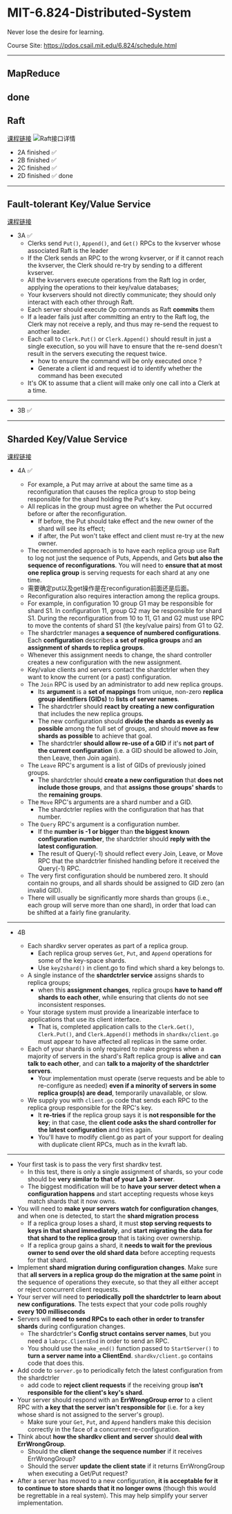 # MIT-6.824-Distributed-System
Never lose the desire for learning.

Course Site: https://pdos.csail.mit.edu/6.824/schedule.html

---
## MapReduce
done
---

## Raft
[课程链接](https://pdos.csail.mit.edu/6.824/labs/lab-raft.html)
![Raft接口详情](./pics/figure2.png)
- 2A finished ✅
- 2B finished ✅
- 2C finished ✅
- 2D finished ✅
done
---
## Fault-tolerant Key/Value Service
[课程链接](https://pdos.csail.mit.edu/6.824/labs/lab-kvraft.html)
- 3A ✅
  - Clerks send `Put()`, `Append()`, and `Get()` RPCs to the kvserver whose associated Raft is the leader
  - If the Clerk sends an RPC to the wrong kvserver, or if it cannot reach the kvserver, the Clerk should re-try by sending to a different kvserver.
  - All the kvservers execute operations from the Raft log in order, applying the operations to their key/value databases;
  - Your kvservers should not directly communicate; they should only interact with each other through Raft.
  - Each server should execute Op commands as Raft **commits** them
  - If a leader fails just after committing an entry to the Raft log, the Clerk may not receive a reply, and thus may re-send the request to another leader. 
  - Each call to `Clerk.Put()` or `Clerk.Append()` should result in just a single execution, so you will have to ensure that the re-send doesn't result in the servers executing the request twice.
    - how to ensure the command will be only executed once ?
    - Generate a client id and request id to identify whether the command has been executed
  - It's OK to assume that a client will make only one call into a Clerk at a time.
---
- 3B ✅
---
## Sharded Key/Value Service
[课程链接](https://pdos.csail.mit.edu/6.824/labs/lab-shard.html)
- 4A ✅

  - For example, a Put may arrive at about the same time as a reconfiguration that causes the replica group to stop being responsible for the shard holding the Put's key. 
  - All replicas in the group must agree on whether the Put occurred before or after the reconfiguration. 
    - If before, the Put should take effect and the new owner of the shard will see its effect; 
    - if after, the Put won't take effect and client must re-try at the new owner. 
  - The recommended approach is to have each replica group use Raft to log not just the sequence of Puts, Appends, and Gets **but also the sequence of reconfigurations**. You will need to **ensure that at most one replica group** is serving requests for each shard at any one time.
  - 需要确定put以及get操作是在reconfiguration前面还是后面。
  - Reconfiguration also requires interaction among the replica groups. 
  - For example, in configuration 10 group G1 may be responsible for shard S1. In configuration 11, group G2 may be responsible for shard S1. During the reconfiguration from 10 to 11, G1 and G2 must use RPC to move the contents of shard S1 (the key/value pairs) from G1 to G2.
  - The shardctrler manages **a sequence of numbered configurations**. Each **configuration** describes **a set of replica groups** and **an assignment of shards to replica groups**.
  - Whenever this assignment needs to change, the shard controller creates a new configuration with the new assignment.
  - Key/value clients and servers contact the shardctrler when they want to know the current (or a past) configuration.
  - The `Join` RPC is used by an administrator to add new replica groups.
    - Its **argument** is a **set of mappings** from unique, non-zero **replica group identifiers (GIDs)** to **lists of server names**.
    - The shardctrler should **react by creating a new configuration** that includes the new replica groups.
    - The new configuration should **divide the shards as evenly as possible** among the full set of groups, and should **move as few shards as possible** to achieve that goal.
    - The shardctrler **should allow re-use of a GID** if it's **not part of the current configuration** (i.e. a GID should be allowed to Join, then Leave, then Join again).
  - The `Leave` RPC's argument is a list of GIDs of previously joined groups.
    - The shardctrler should **create a new configuration** that **does not include those groups**, and that **assigns those groups' shards** to the **remaining groups**.
  - The `Move` RPC's arguments are a shard number and a GID.
    - The shardctrler replies with the configuration that has that number. 
  - The `Query` RPC's argument is a configuration number.
    - If the **number is -1 or bigger** than **the biggest known configuration number**, the shardctrler should **reply with the latest configuration**. 
    - The result of Query(-1) should reflect every Join, Leave, or Move RPC that the shardctrler finished handling before it received the Query(-1) RPC.
  - The very first configuration should be numbered zero. It should contain no groups, and all shards should be assigned to GID zero (an invalid GID).
  - There will usually be significantly more shards than groups (i.e., each group will serve more than one shard), in order that load can be shifted at a fairly fine granularity.

--- 

- 4B

  - Each shardkv server operates as part of a replica group. 
    - Each replica group serves `Get`, `Put`, and `Append` operations for some of the key-space shards. 
    - Use `key2shard()` in client.go to find which shard a key belongs to.
  - A single instance of the **shardctrler service** assigns shards to replica groups; 
    - when this **assignment changes**, replica groups **have to hand off shards to each other**, while ensuring that clients do not see inconsistent responses.
  - Your storage system must provide a linearizable interface to applications that use its client interface. 
    - That is, completed application calls to the `Clerk.Get()`, `Clerk.Put()`, and `Clerk.Append()` methods in `shardkv/client.go` must appear to have affected all replicas in the same order.
  - Each of your shards is only required to make progress when a majority of servers in the shard's Raft replica group is **alive** and **can talk to each other**, and can **talk to a majority of the shardctrler servers**. 
    - Your implementation must operate (serve requests and be able to re-configure as needed) **even if a minority of servers in some replica group(s) are dead**, temporarily unavailable, or slow.
  - We supply you with `client.go` code that sends each RPC to the replica group responsible for the RPC's key. 
    - It **re-tries** if the replica group says it is **not responsible for the key**; in that case, the **client code asks the shard controller for the latest configuration** and tries again. 
    - You'll have to modify client.go as part of your support for dealing with duplicate client RPCs, much as in the kvraft lab.
---
  - Your first task is to pass the very first shardkv test. 
    - In this test, there is only a single assignment of shards, so your code should be **very similar to that of your Lab 3 server**. 
    - The biggest modification will be to **have your server detect when a configuration happens** and start accepting requests whose keys match shards that it now owns.
  - You will need to **make your servers watch for configuration changes**, and when one is detected, to start the **shard migration process**
    - If a replica group loses a shard, it must **stop serving requests to keys in that shard immediately**, and **start migrating the data for that shard to the replica group** that is taking over ownership.
    - If a replica group gains a shard, it **needs to wait for the previous owner to send over the old shard data** before accepting requests for that shard.
  - Implement **shard migration during configuration changes**. Make sure that **all servers in a replica group do the migration at the same point** in the sequence of operations they execute, so that they all either accept or reject concurrent client requests. 
  - Your server will need to **periodically poll the shardctrler to learn about new configurations**. The tests expect that your code polls roughly **every 100 milliseconds**
  - Servers will **need to send RPCs to each other in order to transfer shards** during configuration changes. 
    - The shardctrler's **Config struct contains server names**, but you need a `labrpc.ClientEnd` in order to send an RPC. 
    - You should use the `make_end()` function passed to `StartServer()` to **turn a server name into a ClientEnd**. `shardkv/client.go` contains code that does this.
  - Add code to `server.go` to periodically fetch the latest configuration from the shardctrler
    - add code to **reject client requests** if the receiving group **isn't responsible for the client's key's shard**.
  - Your server should respond with an **ErrWrongGroup error** to a client RPC with **a key that the server isn't responsible for** (i.e. for a key whose shard is not assigned to the server's group).
    - Make sure your `Get`, `Put`, and `Append` handlers make this decision correctly in the face of a concurrent re-configuration.
  - Think about **how the shardkv client and server** should **deal with ErrWrongGroup**. 
    - Should the **client change the sequence number** if it receives ErrWrongGroup? 
    - Should the server **update the client state** if it returns ErrWrongGroup when executing a Get/Put request?
  - After a server has moved to a new configuration, **it is acceptable for it to continue to store shards that it no longer owns** (though this would be regrettable in a real system). This may help simplify your server implementation.